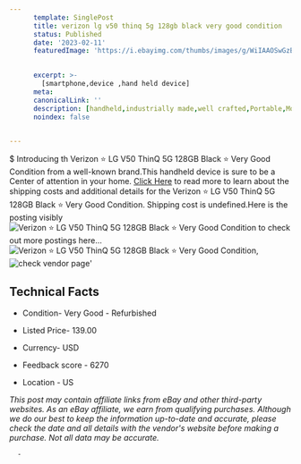 ```yaml
---
      template: SinglePost
      title: verizon lg v50 thinq 5g 128gb black very good condition
      status: Published
      date: '2023-02-11'
      featuredImage: 'https://i.ebayimg.com/thumbs/images/g/WiIAAOSwGzBincTj/s-l225.jpg'
       

      excerpt: >-
        [smartphone,device ,hand held device]
      meta:
      canonicalLink: ''
      description: [handheld,industrially made,well crafted,Portable,Mobile,Compact,Convenient,Lightweight,Maneuverable,Man-portable,Miniature,Carriable,Hand-held,Light,Holdable,Transportable,Mobile device,Pocket-sized,On-the-go,Wireless,Cordless,Compact size,Convenient size, smartphone,device ,hand held device]
      noindex: false
      

---
```

$
      Introducing th Verizon ⭐ LG V50 ThinQ 5G 128GB Black ⭐ Very Good Condition from a well-known brand.This handheld device  is sure to be a Center of attention  in your home. [Click Here](https://www.ebay.com/itm/275340361312?hash=item401b907e60%3Ag%3AWiIAAOSwGzBincTj&mkevt=1&mkcid=1&mkrid=711-53200-19255-0&campid=%253CePNCampaignId%253E&customid=%253CreferenceId%253E&toolid=10049) to read more to learn about the shipping costs and additional details for the Verizon ⭐ LG V50 ThinQ 5G 128GB Black ⭐ Very Good Condition. Shipping cost is undefined.Here is the posting visibly ![Verizon ⭐ LG V50 ThinQ 5G 128GB Black ⭐ Very Good Condition](https://i.ebayimg.com/thumbs/images/g/WiIAAOSwGzBincTj/s-l225.jpg) to check out more postings here... ![Verizon ⭐ LG V50 ThinQ 5G 128GB Black ⭐ Very Good Condition](https://i.ebayimg.com/images/g/WiIAAOSwGzBincTj/s-l1200.jpg), ![check vendor page](https://origin-galleryplus.ebayimg.com/ws/web/275340361312_2_0_1/225x225.jpg,https://origin-galleryplus.ebayimg.com/ws/web/275340361312_3_0_1/225x225.jpg,https://origin-galleryplus.ebayimg.com/ws/web/275340361312_4_0_1/225x225.jpg,https://origin-galleryplus.ebayimg.com/ws/web/275340361312_5_0_1/225x225.jpg)'

      

 ## Technical Facts 



     
      

 - Condition- Very Good - Refurbished 


      

 - Listed Price- 139.00 


      

 - Currency- USD 


      

 - Feedback score - 6270 


      

 - Location - US 


      
      

 *_This post may contain affiliate links from eBay and other third-party websites. As an eBay affiliate, we earn from qualifying purchases. Although we do our best to keep the information up-to-date and accurate, please check the date and all details with the vendor's website before making a purchase. Not all data may be accurate._*




      -
